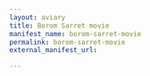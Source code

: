 ```yaml
---
layout: aviary
title: Borom Sarret movie
manifest_name: borom-sarret-movie
permalink: borom-sarret-movie
external_manifest_url: 

---
```

<!-- Add an essay or interpretive material below this line,
using HTML or markdown.  Do not modify this file above this line -->
